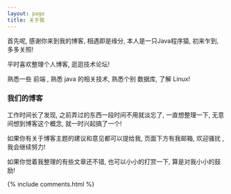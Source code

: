 ```yaml
---
layout: page
title: 关于我 
---
```

<p>
首先呢, 感谢你来到我的博客, 相遇即是缘分, 本人是一只Java程序猿, 初来乍到, 多多关照!
<p>
平时喜欢整理个人博客, 逛逛技术论坛!
<p>
熟悉一些 前端 , 熟悉 java 的相关技术, 熟悉个别 数据库, 了解 Linux!
<p>

<h3> 我们的博客 </h3>

<p>
工作时间长了发现, 之前弄过的东西一段时间不用就淡忘了, 一直想整理一下, 无意间想到博客这个概念, 就一时兴起搞了一个!
<p>
如果你有关于博客主题的建议和意见都可以提给我, 页面下方有我邮箱, 欢迎骚扰 ,我会继续努力!
<p>
如果你觉着我整理的有些文章还不错, 也可以小小的打赏一下, 算是对我小小的鼓励!
<p> 



<iframe  style= "display:none " frameborder="no" border="0" marginwidth="0" marginheight="0" width="auto" height="52" src="//music.163.com/outchain/player?type=2&id=406000649&auto=1&height=32"></iframe>


{% include comments.html %}

